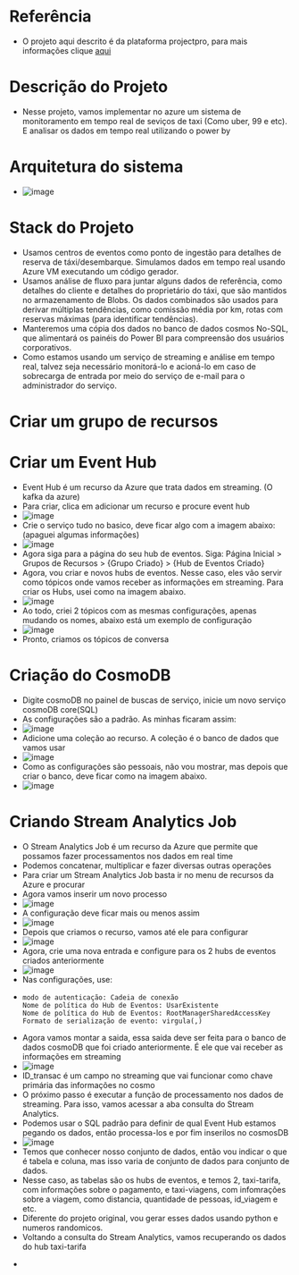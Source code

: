 # Referência
* O projeto aqui descrito é da plataforma projectpro, para mais informações clique [aqui](https://www.projectpro.io/project-use-case/azure-stream-analytics-cab-service-monitoring)
# Descrição do Projeto
* Nesse projeto, vamos implementar no azure um sistema de monitoramento em tempo real de seviços de taxi (Como uber, 99 e etc). E analisar os dados em tempo real utilizando o power by
# Arquitetura do sistema
* ![image](https://github.com/Antonio-Borges-Rufino/Azure-Stream-Analytics-for-Real-Time-Cab-Service-Monitoring/assets/86124443/398c594f-a7d3-4fdc-a647-ad2cc36a7433)
# Stack do Projeto 
* Usamos centros de eventos como ponto de ingestão para detalhes de reserva de táxi/desembarque. Simulamos dados em tempo real usando Azure VM executando um código gerador.
* Usamos análise de fluxo para juntar alguns dados de referência, como detalhes do cliente e detalhes do proprietário do táxi, que são mantidos no armazenamento de Blobs. Os dados combinados são usados ​​para derivar múltiplas tendências, como comissão média por km, rotas com reservas máximas (para identificar tendências).
* Manteremos uma cópia dos dados no banco de dados cosmos No-SQL, que alimentará os painéis do Power BI para compreensão dos usuários corporativos.
* Como estamos usando um serviço de streaming e análise em tempo real, talvez seja necessário monitorá-lo e acioná-lo em caso de sobrecarga de entrada por meio do serviço de e-mail para o administrador do serviço.
# Criar um grupo de recursos
# Criar um Event Hub
* Event Hub é um recurso da Azure que trata dados em streaming. (O kafka da azure)
* Para criar, clica em adicionar um recurso e procure event hub
* ![image](https://github.com/Antonio-Borges-Rufino/Azure-Stream-Analytics-for-Real-Time-Cab-Service-Monitoring/assets/86124443/4d04281e-72a9-45aa-b82e-33d4aebce9f7)
* Crie o serviço tudo no basico, deve ficar algo com a imagem abaixo: (apaguei algumas informações)
* ![image](https://github.com/Antonio-Borges-Rufino/Azure-Stream-Analytics-for-Real-Time-Cab-Service-Monitoring/assets/86124443/7ce31f96-ef6d-417a-a049-8d3685862834)
* Agora siga para a página do seu hub de eventos. Siga: Página Inicial > Grupos de Recursos > {Grupo Criado} > {Hub de Eventos Criado}
* Agora, vou criar e novos hubs de eventos. Nesse caso, eles vão servir como tópicos onde vamos receber as informações em streaming. Para criar os Hubs, usei como na imagem abaixo.
* ![image](https://github.com/Antonio-Borges-Rufino/Azure-Stream-Analytics-for-Real-Time-Cab-Service-Monitoring/assets/86124443/a43aefe2-ecb0-46e4-8afc-0045bc4b0d86)
* Ao todo, criei 2 tópicos com as mesmas configurações, apenas mudando os nomes, abaixo está um exemplo de configuração
* ![image](https://github.com/Antonio-Borges-Rufino/Azure-Stream-Analytics-for-Real-Time-Cab-Service-Monitoring/assets/86124443/653c454e-3fc2-484c-8526-5c17b0269922)
* Pronto, criamos os tópicos de conversa

# Criação do CosmoDB
* Digite cosmoDB no painel de buscas de serviço, inicie um novo serviço cosmoDB core(SQL)
* As configurações são a padrão. As minhas ficaram assim:
* ![image](https://github.com/Antonio-Borges-Rufino/Azure-Stream-Analytics-for-Real-Time-Cab-Service-Monitoring/assets/86124443/6b1c39ba-05cc-472e-babe-211d08f971e9)
* Adicione uma coleção ao recurso. A coleção é o banco de dados que vamos usar
* ![image](https://github.com/Antonio-Borges-Rufino/Azure-Stream-Analytics-for-Real-Time-Cab-Service-Monitoring/assets/86124443/6dde6c51-9c2e-42b8-a42c-a0a3b6371fa9)
* Como as configurações são pessoais, não vou mostrar, mas depois que criar o banco, deve ficar como na imagem abaixo.
* ![image](https://github.com/Antonio-Borges-Rufino/Azure-Stream-Analytics-for-Real-Time-Cab-Service-Monitoring/assets/86124443/2c2d08aa-7de6-4606-a0dd-9ccb05d2fa4d)

# Criando Stream Analytics Job
* O Stream Analytics Job é um recurso da Azure que permite que possamos fazer processamentos nos dados em real time
* Podemos concatenar, multiplicar e fazer diversas outras operações
* Para criar um Stream Analytics Job basta ir no menu de recursos da Azure e procurar
* Agora vamos inserir um novo processo
* ![image](https://github.com/Antonio-Borges-Rufino/Azure-Stream-Analytics-for-Real-Time-Cab-Service-Monitoring/assets/86124443/05243ffb-c97c-41c2-92cb-72caccb3b9ff)
* A configuração deve ficar mais ou menos assim
* ![image](https://github.com/Antonio-Borges-Rufino/Azure-Stream-Analytics-for-Real-Time-Cab-Service-Monitoring/assets/86124443/a4ac7d9c-b6d0-4b26-a439-bce40fde8e2d)
* Depois que criamos o recurso, vamos até ele para configurar
* ![image](https://github.com/Antonio-Borges-Rufino/Azure-Stream-Analytics-for-Real-Time-Cab-Service-Monitoring/assets/86124443/91530e51-d188-497c-9aa3-95b02820982b)
* Agora, crie uma nova entrada e configure para os 2 hubs de eventos criados anteriormente
* ![image](https://github.com/Antonio-Borges-Rufino/Azure-Stream-Analytics-for-Real-Time-Cab-Service-Monitoring/assets/86124443/4194aa44-e5f1-4ab7-a4b9-684bc790a1cd)
* Nas configurações, use:
* ```
  modo de autenticação: Cadeia de conexão
  Nome de política do Hub de Eventos: UsarExistente
  Nome de política do Hub de Eventos: RootManagerSharedAccessKey
  Formato de serialização de evento: virgula(,)
  ```
* Agora vamos montar a saida, essa saida deve ser feita para o banco de dados cosmoDB que foi criado anteriormente. É ele que vai receber as informações em streaming
* ![image](https://github.com/Antonio-Borges-Rufino/Azure-Stream-Analytics-for-Real-Time-Cab-Service-Monitoring/assets/86124443/5fdeade0-a799-4e10-b564-0e512e52849a)
* ID_transac é um campo no streaming que vai funcionar como chave primária das informações no cosmo
* O próximo passo é executar a função de processamento nos dados de streaming. Para isso, vamos acessar a aba consulta do Stream Analytics.
* Podemos usar o SQL padrão para definir de qual Event Hub estamos pegando os dados, então processa-los e por fim inserilos no cosmosDB
* ![image](https://github.com/Antonio-Borges-Rufino/Azure-Stream-Analytics-for-Real-Time-Cab-Service-Monitoring/assets/86124443/f03c2087-b1d7-4a5a-bd49-cc16e7e557a3)
* Temos que conhecer nosso conjunto de dados, então vou indicar o que é tabela e coluna, mas isso varia de conjunto de dados para conjunto de dados.
* Nesse caso, as tabelas são os hubs de eventos, e temos 2, taxi-tarifa, com informações sobre o pagamento, e taxi-viagens, com infomrações sobre a viagem, como distancia, quantidade de pessoas, id_viagem e etc.
* Diferente do projeto original, vou gerar esses dados usando python e numeros randomicos.
* Voltando a consulta do Stream Analytics, vamos recuperando os dados do hub taxi-tarifa
* ```
  
  ```





 


